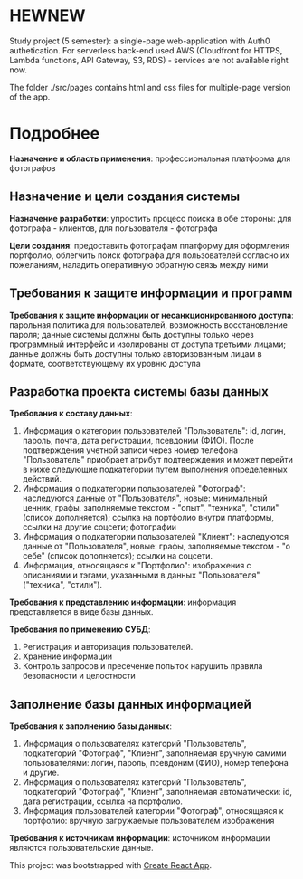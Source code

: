 # HEWNEW

Study project (5 semester): a single-page web-application with Auth0 authetication. For serverless back-end used AWS (Cloudfront for HTTPS, Lambda functions, API Gateway, S3, RDS) - services are not available right now.

The folder ./src/pages contains html and css files for multiple-page version of the app.

# Подробнее

**Назначение и область применения**: профессиональная платформа для фотографов

## Назначение и цели создания системы

**Назначение разработки**: упростить процесс поиска в обе стороны: для фотографа - клиентов, для пользователя - фотографа

**Цели создания**: предоставить фотографам платформу для оформления портфолио, облегчить поиск фотографа для пользователей согласно их пожеланиям, наладить оперативную обратную связь между ними

## Требования к защите информации и программ

**Требования к защите информации от несанкционированного доступа**: парольная политика для пользователей, возможность восстановление пароля; данные системы должны быть доступны только через программный интерфейс и изолированы от доступа третьими лицами; данные должны быть доступны только авторизованным лицам в формате, соответствующему их уровню доступа

## Разработка проекта системы базы данных

**Требования к составу данных**: 

1. Информация о категории пользователей "Пользователь": id, логин, пароль, почта, дата регистрации, псевдоним (ФИО). После подтверждения учетной записи через номер телефона "Пользователь" приобрает атрибут подтверждения и может перейти в ниже следующие подкатегории путем выполнения определенных действий.
2. Информация о подкатегории пользователей "Фотограф": наследуются данные от "Пользователя", новые: минимальный ценник, графы, заполняемые текстом - "опыт", "техника", "стили" (список дополняется); ссылка на портфолио внутри платформы, ссылки на другие соцсети; фотографии
3. Информация о подкатегории пользователей "Клиент": наследуются данные от "Пользователя", новые: графы, заполняемые текстом - "о себе" (список дополняется); ссылки на соцсети.
4. Информация, относящаяся к "Портфолио": изображения с описаниями и тэгами, указанными в данных "Пользователя" ("техника", "стили").

**Требования к представлению информации**: информация представляется в виде базы данных.

**Требования по применению СУБД**: 

1. Регистрация и авторизация пользователей.
2. Хранение информации
3. Контроль запросов и пресечение попыток нарушить правила безопасности и целостности

## Заполнение базы данных информацией
**Требования к заполнению базы данных**: 

1. Информация о пользователях категорий "Пользователь", подкатегорий "Фотограф", "Клиент", заполняемая вручную самими пользователями: логин, пароль, псевдоним (ФИО), номер телефона и другие. 
2. Информация о пользователях категорий "Пользователь", подкатегорий "Фотограф", "Клиент", заполняемая автоматически: id, дата регистрации, ссылка на портфолио.
3. Информация пользователей категории "Фотограф", относящаяся к портфолио: вручную загружаемые пользователем изображения

**Требования к источникам информации**: источником информации являются пользовательские данные.


This project was bootstrapped with [Create React App](https://github.com/facebook/create-react-app).
